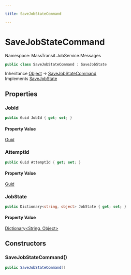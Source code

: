 ```yaml
---

title: SaveJobStateCommand

---
```


# SaveJobStateCommand

Namespace: MassTransit.JobService.Messages

```csharp
public class SaveJobStateCommand : SaveJobState
```

Inheritance [Object](https://learn.microsoft.com/en-us/dotnet/api/system.object) → [SaveJobStateCommand](../masstransit-jobservice-messages/savejobstatecommand)<br/>
Implements [SaveJobState](../../masstransit-abstractions/masstransit-contracts-jobservice/savejobstate)

## Properties

### **JobId**

```csharp
public Guid JobId { get; set; }
```

#### Property Value

[Guid](https://learn.microsoft.com/en-us/dotnet/api/system.guid)<br/>

### **AttemptId**

```csharp
public Guid AttemptId { get; set; }
```

#### Property Value

[Guid](https://learn.microsoft.com/en-us/dotnet/api/system.guid)<br/>

### **JobState**

```csharp
public Dictionary<string, object> JobState { get; set; }
```

#### Property Value

[Dictionary\<String, Object\>](https://learn.microsoft.com/en-us/dotnet/api/system.collections.generic.dictionary-2)<br/>

## Constructors

### **SaveJobStateCommand()**

```csharp
public SaveJobStateCommand()
```
